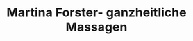 ---
title: "Martina Forster- ganzheitliche Massagen"
url: /wuerzburg/martina-forster-ganzheitliche-massagen/
shop: Massage
---